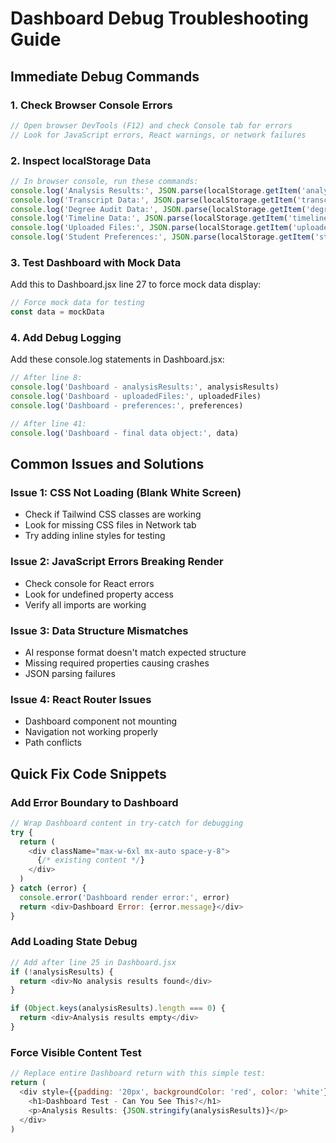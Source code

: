 # Dashboard Debug Troubleshooting Guide

## Immediate Debug Commands

### 1. Check Browser Console Errors
```javascript
// Open browser DevTools (F12) and check Console tab for errors
// Look for JavaScript errors, React warnings, or network failures
```

### 2. Inspect localStorage Data
```javascript
// In browser console, run these commands:
console.log('Analysis Results:', JSON.parse(localStorage.getItem('analysisResults') || '{}'))
console.log('Transcript Data:', JSON.parse(localStorage.getItem('transcriptData') || '{}'))
console.log('Degree Audit Data:', JSON.parse(localStorage.getItem('degreeAuditData') || '{}'))
console.log('Timeline Data:', JSON.parse(localStorage.getItem('timelineData') || '{}'))
console.log('Uploaded Files:', JSON.parse(localStorage.getItem('uploadedFiles') || '{}'))
console.log('Student Preferences:', JSON.parse(localStorage.getItem('studentPreferences') || '{}'))
```

### 3. Test Dashboard with Mock Data
Add this to Dashboard.jsx line 27 to force mock data display:
```javascript
// Force mock data for testing
const data = mockData
```

### 4. Add Debug Logging
Add these console.log statements in Dashboard.jsx:
```javascript
// After line 8:
console.log('Dashboard - analysisResults:', analysisResults)
console.log('Dashboard - uploadedFiles:', uploadedFiles)
console.log('Dashboard - preferences:', preferences)

// After line 41:
console.log('Dashboard - final data object:', data)
```

## Common Issues and Solutions

### Issue 1: CSS Not Loading (Blank White Screen)
- Check if Tailwind CSS classes are working
- Look for missing CSS files in Network tab
- Try adding inline styles for testing

### Issue 2: JavaScript Errors Breaking Render
- Check console for React errors
- Look for undefined property access
- Verify all imports are working

### Issue 3: Data Structure Mismatches
- AI response format doesn't match expected structure
- Missing required properties causing crashes
- JSON parsing failures

### Issue 4: React Router Issues
- Dashboard component not mounting
- Navigation not working properly
- Path conflicts

## Quick Fix Code Snippets

### Add Error Boundary to Dashboard
```javascript
// Wrap Dashboard content in try-catch for debugging
try {
  return (
    <div className="max-w-6xl mx-auto space-y-8">
      {/* existing content */}
    </div>
  )
} catch (error) {
  console.error('Dashboard render error:', error)
  return <div>Dashboard Error: {error.message}</div>
}
```

### Add Loading State Debug
```javascript
// Add after line 25 in Dashboard.jsx
if (!analysisResults) {
  return <div>No analysis results found</div>
}

if (Object.keys(analysisResults).length === 0) {
  return <div>Analysis results empty</div>
}
```

### Force Visible Content Test
```javascript
// Replace entire Dashboard return with this simple test:
return (
  <div style={{padding: '20px', backgroundColor: 'red', color: 'white'}}>
    <h1>Dashboard Test - Can You See This?</h1>
    <p>Analysis Results: {JSON.stringify(analysisResults)}</p>
  </div>
)
```